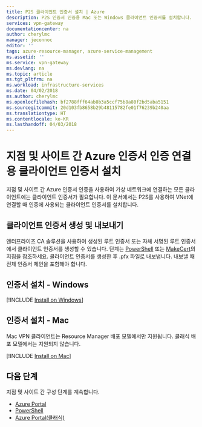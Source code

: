 ```yaml
---
title: P2S 클라이언트 인증서 설치 | Azure
description: P2S 인증서 인증용 Mac 또는 Windows 클라이언트 인증서를 설치합니다.
services: vpn-gateway
documentationcenter: na
author: cherylmc
manager: jeconnoc
editor: ''
tags: azure-resource-manager, azure-service-management
ms.assetid: ''
ms.service: vpn-gateway
ms.devlang: na
ms.topic: article
ms.tgt_pltfrm: na
ms.workload: infrastructure-services
ms.date: 04/02/2018
ms.author: cherylmc
ms.openlocfilehash: bf2788fff64ab8b3a5ccf75b8a80f2bd5aba5151
ms.sourcegitcommit: 20d103fb8658b29b48115782fe01f76239b240aa
ms.translationtype: HT
ms.contentlocale: ko-KR
ms.lasthandoff: 04/03/2018
---
```

# <a name="install-a-client-certificate-for-point-to-site-azure-certificate-authentication-connections"></a>지점 및 사이트 간 Azure 인증서 인증 연결용 클라이언트 인증서 설치

지점 및 사이트 간 Azure 인증서 인증을 사용하여 가상 네트워크에 연결하는 모든 클라이언트에는 클라이언트 인증서가 필요합니다. 이 문서에서는 P2S를 사용하여 VNet에 연결할 때 인증에 사용되는 클라이언트 인증서를 설치합니다.

## <a name="generate"></a>클라이언트 인증서 생성 및 내보내기

엔터프라이즈 CA 솔루션을 사용하여 생성된 루트 인증서 또는 자체 서명된 루트 인증서에서 클라이언트 인증서를 생성할 수 있습니다. 단계는 [PowerShell](vpn-gateway-certificates-point-to-site.md) 또는 [MakeCert](vpn-gateway-certificates-point-to-site-makecert.md)의 지침을 참조하세요. 클라이언트 인증서를 생성한 후 .pfx 파일로 내보냅니다. 내보낼 때 전체 인증서 체인을 포함해야 합니다.

## <a name="installwin"></a>인증서 설치 - Windows

[!INCLUDE [Install on Windows](../../includes/vpn-gateway-certificates-install-client-cert-include.md)]

## <a name="installmac"></a>인증서 설치 - Mac

Mac VPN 클라이언트는 Resource Manager 배포 모델에서만 지원됩니다. 클래식 배포 모델에서는 지원되지 않습니다.

[!INCLUDE [Install on Mac](../../includes/vpn-gateway-certificates-install-mac-client-cert-include.md)]

## <a name="next-steps"></a>다음 단계

지점 및 사이트 간 구성 단계를 계속합니다.

* [Azure Portal](vpn-gateway-howto-point-to-site-resource-manager-portal.md)
* [PowerShell](vpn-gateway-howto-point-to-site-rm-ps.md)
* [Azure Portal(클래식)](vpn-gateway-howto-point-to-site-classic-azure-portal.md)
